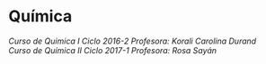 # Química
_Curso de Quimica I Ciclo 2016-2 Profesora: Korali Carolina Durand_<br /> 
_Curso de Química II Ciclo 2017-1 Profesora: Rosa Sayán_
